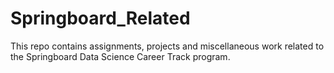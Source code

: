 # Springboard_Related

This repo contains assignments, projects and miscellaneous work related to the Springboard Data Science Career Track program.
